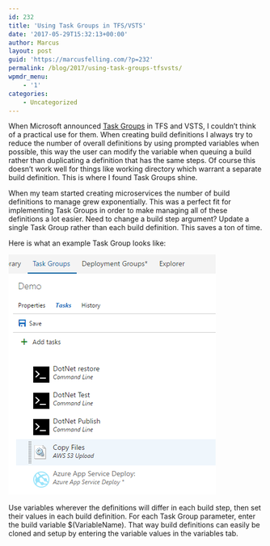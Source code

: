 ```yaml
---
id: 232
title: 'Using Task Groups in TFS/VSTS'
date: '2017-05-29T15:32:13+00:00'
author: Marcus
layout: post
guid: 'https://marcusfelling.com/?p=232'
permalink: /blog/2017/using-task-groups-tfsvsts/
wpmdr_menu:
    - '1'
categories:
    - Uncategorized
---
```


When Microsoft announced [Task Groups](https://www.visualstudio.com/en-us/docs/build/concepts/library/task-groups) in TFS and VSTS, I couldn’t think of a practical use for them. When creating build definitions I always try to reduce the number of overall definitions by using prompted variables when possible, this way the user can modify the variable when queuing a build rather than duplicating a definition that has the same steps. Of course this doesn’t work well for things like working directory which warrant a separate build definition. This is where I found Task Groups shine.

When my team started creating microservices the number of build definitions to manage grew exponentially. This was a perfect fit for implementing Task Groups in order to make managing all of these definitions a lot easier. Need to change a build step argument? Update a single Task Group rather than each build definition. This saves a ton of time.

Here is what an example Task Group looks like:

![](/content/uploads/2017/05/TaskGroupDemo.png)

Use variables wherever the definitions will differ in each build step, then set their values in each build definition. For each Task Group parameter, enter the build variable $(VariableName). That way build definitions can easily be cloned and setup by entering the variable values in the variables tab.